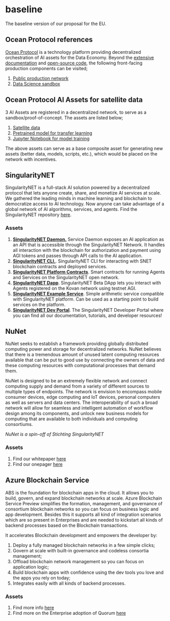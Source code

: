 # baseline
The baseline version of our proposal for the EU.

## Ocean Protocol references

[Ocean Protocol](https://github.com/oceanprotocol) is a technology platform providing decentralized orchestration of AI assets for the Data Economy. Beyond the [extensive documentation](https://docs.oceanprotocol.com/) and [open-source code](https://github.com/oceanprotocol/), the following front-facing production components can be visited; 
1) [Public production network](https://commons.oceanprotocol.com/)
2) [Data Science sandbox](https://datascience.oceanprotocol.com/)

## Ocean Protocol AI Assets for satellite data
3 AI Assets are registered in a decentralized network, to serve as a sandbox/proof-of-concept. The assets are listed below; 
1) [Satellite data](https://commons.nile.dev-ocean.com/asset/did:op:3fdcc402b9994d88828e82f9be16e40eaf8eed10036c48ae9a826415e3ca46ce)
1) [Pretrained model for transfer learning](https://commons.nile.dev-ocean.com/asset/did:op:4b8a4bd15e8e429ba7918e8d9005dc58923d0ce408834e0ea9089cd41fc780b3)
1) [Jupyter Notebook for model training](https://commons.nile.dev-ocean.com/asset/did:op:5268ca64d7d843acae995f1712f0941c0dae57fb3ec0491bb6dda83d93f534c0)

The above assets can serve as a base composite asset for generating new assets (better data, models, scripts, etc.), which would be placed on the network with incentives. 

## SingularityNET
SingularityNET is a full-stack AI solution powered by a decentralized protocol that lets anyone create, share, and monetize AI services at scale. We gathered the leading minds in machine learning and blockchain to democratize access to AI technology. Now anyone can take advantage of a global network of AI algorithms, services, and agents. Find the SingularityNET repository [here](https://github.com/singnet). 

### Assets 
1) [**SingularityNET Daemon.**](https://github.com/Deltas-Planet-Earth/snet-daemon) Service Daemon exposes an AI application as an API that is accessible through the SingularityNET Network. It handles all interaction with the blockchain for authorization and payment using AGI tokens and passes through API calls to the AI application.
2) [**SingularityNET CLI.**](https://github.com/Deltas-Planet-Earth/snet-cli). SingularityNET CLI for interacting with SNET blockchain contracts and deployed services.
3) [**SingularityNET Platform Contracts**](https://github.com/Deltas-Planet-Earth/platform-contracts). Smart contracts for running Agents and Services on the SingularityNET open network.
4) [**SingularityNET Dapp**](https://github.com/Deltas-Planet-Earth/snet-dapp). SingularityNET Beta DApp lets you interact with Agents registered on the Kovan network using testnet AGI. 
5) [**SingularityNET Example Service**](https://github.com/Deltas-Planet-Earth/example-service). Simple arithmetic service compatible with SingularityNET platform. Can be used as a starting point to build services on the platform.
6) [**SingularityNET Dev Portal**](https://github.com/Deltas-Planet-Earth/dev-portal). The SingularityNET Developer Portal where you can find all our documentation, tutorials, and developer resources!

## NuNet
NuNet seeks to establish a framework providing globally distributed computing power and storage for decentralized networks. NuNet believes that there is a tremendous amount of unused latent computing resources available that can be put to good use by connecting the owners of data and these computing resources with computational processes that demand them.

NuNet is designed to be an extremely flexible network and connect computing supply and demand from a variety of different sources to multiple types of endpoints. The network is envision to encompass mobile consumer devices, edge computing and IoT devices, personal computers as well as servers and data centers. The interoperability of such a broad network will allow for seamless and intelligent automation of workflow design among its components, and unlock new business models for computing that are available to both individuals and computing consortiums.

_NuNet is a spin-off of Stichting SingularityNET_

### Assets
1) Find our whitepaper [here](https://github.com/Deltas-Planet-Earth/public)
2) Find our onepager [here](https://github.com/Deltas-Planet-Earth/public)

## Azure Blockchain Service
ABS is the foundation for blockchain apps in the cloud. It allows you to build, govern, and expand blockchain networks at scale. Azure Blockchain Service Preview simplifies the formation, management, and governance of consortium blockchain networks so you can focus on business logic and app development. Besides this it supports all kind of integration scenarios which are so present in Enterprises and are needed to kickstart all kinds of backend processes based on the Blockchain transactions.

It accelerates Blockchain development and empowers the developer by:
1) Deploy a fully managed blockchain networks in a few simple clicks;
1) Govern at scale with built-in governance and codeless consortia management;
1) Offload blockchain network management so you can focus on application logic;
1) Build blockchain apps with confidence using the dev tools you love and the apps you rely on today;
1) Integrates easily with all kinds of backend processes.

### Assets
1) Find more info [here](https://azure.microsoft.com/en-us/services/blockchain-service/)
2) Find more on the Enterprise adoption of Quorum [here](https://news.microsoft.com/2019/05/02/j-p-morgan-and-microsoft-announce-strategic-partnership-to-drive-enterprise-adoption-of-quorum/)
